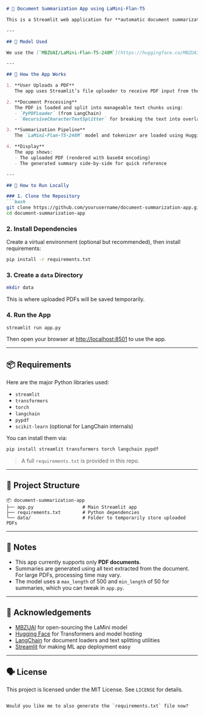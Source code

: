 
```markdown
# 📄 Document Summarization App using LaMini-Flan-T5

This is a Streamlit web application for **automatic document summarization** using the [LaMini-Flan-T5-248M](https://huggingface.co/MBZUAI/LaMini-Flan-T5-248M) large language model. It allows users to upload PDF files and receive concise, high-quality summaries powered by modern natural language processing tools from Hugging Face and LangChain.

---

## 🔗 Model Used

We use the [`MBZUAI/LaMini-Flan-T5-248M`](https://huggingface.co/MBZUAI/LaMini-Flan-T5-248M) model from Hugging Face. It is a fine-tuned version of T5 designed for instruction-following tasks like summarization, translation, and more. This lightweight model balances efficiency with accuracy, making it suitable for real-time web apps.

---

## 🧠 How the App Works

1. **User Uploads a PDF**  
   The app uses Streamlit’s file uploader to receive PDF input from the user.

2. **Document Processing**  
   The PDF is loaded and split into manageable text chunks using:
   - `PyPDFLoader` (from LangChain)
   - `RecursiveCharacterTextSplitter` for breaking the text into overlapping segments

3. **Summarization Pipeline**  
   The `LaMini-Flan-T5-248M` model and tokenizer are loaded using Hugging Face Transformers. A summarization pipeline is initialized with the model and configured with a desired summary length.

4. **Display**  
   The app shows:
   - The uploaded PDF (rendered with base64 encoding)
   - The generated summary side-by-side for quick reference

---

## 🚀 How to Run Locally

### 1. Clone the Repository
```bash
git clone https://github.com/yourusername/document-summarization-app.git
cd document-summarization-app
```

### 2. Install Dependencies
Create a virtual environment (optional but recommended), then install requirements:

```bash
pip install -r requirements.txt
```

### 3. Create a `data` Directory
```bash
mkdir data
```

This is where uploaded PDFs will be saved temporarily.

### 4. Run the App
```bash
streamlit run app.py
```

Then open your browser at [http://localhost:8501](http://localhost:8501) to use the app.

---

## 📦 Requirements

Here are the major Python libraries used:

- `streamlit`
- `transformers`
- `torch`
- `langchain`
- `pypdf`
- `scikit-learn` (optional for LangChain internals)

You can install them via:

```bash
pip install streamlit transformers torch langchain pypdf
```

> A full `requirements.txt` is provided in this repo.

---

## 📁 Project Structure

```
📦 document-summarization-app
├── app.py                  # Main Streamlit app
├── requirements.txt        # Python dependencies
└── data/                   # Folder to temporarily store uploaded PDFs
```

---

## 📌 Notes

- This app currently supports only **PDF documents**.
- Summaries are generated using all text extracted from the document. For large PDFs, processing time may vary.
- The model uses a `max_length` of 500 and `min_length` of 50 for summaries, which you can tweak in `app.py`.

---

## 🙌 Acknowledgements

- [MBZUAI](https://www.mbzuai.ac.ae/) for open-sourcing the LaMini model
- [Hugging Face](https://huggingface.co/) for Transformers and model hosting
- [LangChain](https://www.langchain.com/) for document loaders and text splitting utilities
- [Streamlit](https://streamlit.io/) for making ML app deployment easy

---

## 🗣️ License

This project is licensed under the MIT License. See `LICENSE` for details.

```

Would you like me to also generate the `requirements.txt` file now?
